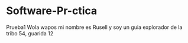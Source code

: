 # Software-Pr-ctica
Prueba1
Wola wapos
mi nombre es Rusell y soy un guia explorador de la tribo 54, guarida 12